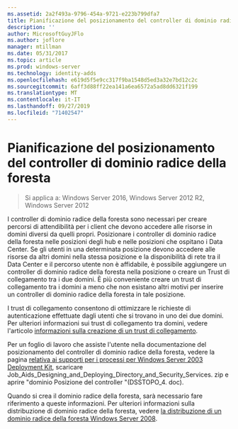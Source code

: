 ```yaml
---
ms.assetid: 2a2f493a-9796-454a-9721-e223b799dfa7
title: Pianificazione del posizionamento del controller di dominio radice della foresta
description: ''
author: MicrosoftGuyJFlo
ms.author: joflore
manager: mtillman
ms.date: 05/31/2017
ms.topic: article
ms.prod: windows-server
ms.technology: identity-adds
ms.openlocfilehash: e619d5f5e9cc317f9ba1548d5ed3a32e7bd12c2c
ms.sourcegitcommit: 6aff3d88ff22ea141a6ea6572a5ad8dd6321f199
ms.translationtype: MT
ms.contentlocale: it-IT
ms.lasthandoff: 09/27/2019
ms.locfileid: "71402547"
---
```

# <a name="planning-forest-root-domain-controller-placement"></a>Pianificazione del posizionamento del controller di dominio radice della foresta

>Si applica a: Windows Server 2016, Windows Server 2012 R2, Windows Server 2012

I controller di dominio radice della foresta sono necessari per creare percorsi di attendibilità per i client che devono accedere alle risorse in domini diversi da quelli propri. Posizionare i controller di dominio radice della foresta nelle posizioni degli hub e nelle posizioni che ospitano i Data Center. Se gli utenti in una determinata posizione devono accedere alle risorse da altri domini nella stessa posizione e la disponibilità di rete tra il Data Center e il percorso utente non è affidabile, è possibile aggiungere un controller di dominio radice della foresta nella posizione o creare un Trust di collegamento tra i due domini. È più conveniente creare un trust di collegamento tra i domini a meno che non esistano altri motivi per inserire un controller di dominio radice della foresta in tale posizione.  
  
I trust di collegamento consentono di ottimizzare le richieste di autenticazione effettuate dagli utenti che si trovano in uno dei due domini. Per ulteriori informazioni sui trust di collegamento tra domini, vedere l'articolo [informazioni sulla creazione di un trust di collegamento](https://go.microsoft.com/fwlink/?LinkId=107061).  
  
Per un foglio di lavoro che assiste l'utente nella documentazione del posizionamento del controller di dominio radice della foresta, vedere la pagina [relativa ai supporti per i processi per Windows Server 2003 Deployment Kit](https://go.microsoft.com/fwlink/?LinkID=102558), scaricare Job_Aids_Designing_and_Deploying_Directory_and_Security_Services. zip e aprire "dominio Posizione del controller "(DSSTOPO_4. doc).  
  
Quando si crea il dominio radice della foresta, sarà necessario fare riferimento a queste informazioni. Per ulteriori informazioni sulla distribuzione di dominio radice della foresta, vedere [la distribuzione di un dominio radice della foresta Windows Server 2008](https://technet.microsoft.com/library/cc731174.aspx).  
